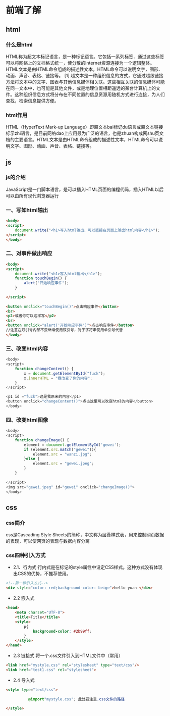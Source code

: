 # 前端了解

## html

### 什么是html
HTML称为超文本标记语言，是一种标记语言。它包括一系列标签．通过这些标签可以将网络上的文档格式统一，使分散的Internet资源连接为一个逻辑整体。HTML文本是由HTML命令组成的描述性文本，HTML命令可以说明文字，图形、动画、声音、表格、链接等。 [1] 
超文本是一种组织信息的方式，它通过超级链接方法将文本中的文字、图表与其他信息媒体相关联。这些相互关联的信息媒体可能在同一文本中，也可能是其他文件，或是地理位置相距遥远的某台计算机上的文件。这种组织信息方式将分布在不同位置的信息资源用随机方式进行连接，为人们查找，检索信息提供方便。


### html作用

HTML（HyperText Mark-up Language）即超文本bai标记du语言或超文本链接标示zhi语言，是目前网络dao上应用最为广泛的语言，也是zhuan构成网shu页文档的主要语言。HTML文本是由HTML命令组成的描述性文本，HTML命令可以说明文字、图形、动画、声音、表格、链接等。

## js

### js的介绍

JavaScript是一门脚本语言，是可以插入HTML页面的编程代码，插入HTML以后可以由所有现代浏览器运行
### 一、写如html输出

```html
<body>
<script>
    document.write("<h1>写入html输出，可以直接在页面上输出html内容</h1>");
</script>
</body>
```

### 二、对事件做出响应
```html
<body>
<script>
    document.write("<h1>写入html输出</h1>");
    function touchBegin() {
        alert("开始响应事件");
    }
 
</script>
 
<button onclick="touchBegin()">点击响应事件</button>
<br>
<p2>或者你可以这样写</p2>
<br>
<button onclick="alert('开始响应事件')">点击响应事件</button>
//注意在双引号内部不要继续使用双引号，对于字符串使用单引号代替
</body>
```

### 三、改变html内容
```js
<body>
<script>
    function changeContent() {
        x = document.getElementById("fuck");
        x.innerHTML = "我改变了你的内容";
    }
</script>

<p1 id ="fuck">这是我原来的内容</p1>
<button onclick="changeContent()">点击这里可以改变html的内容</button>
</body>
```
### 四、改变html图像
```js
<body>
<script>
    function changeImage() {
        element = document.getElementById('gewei');
        if (element.src.match("gewei")){
            element.src = "wanzi.jpg";
        }else {
            element.src = "gewei.jpeg";
        }
    }
     
</script>
<img src="gewei.jpeg" id="gewei" onclick="changeImage()">
</body>
```

## css

### css简介

css是Cascading Style Sheets的简称，中文称为层叠样式表，用来控制网页数据的表现，可以使网页的表现与数据内容分离

### css四种引入方式

- 2.1、行内式
行内式是在标记的style属性中设定CSS样式。这种方式没有体现出CSS的优势，不推荐使用。
```html
<!--第一种引入方式-->
<div style="color: red;background-color: beige">hello yuan </div>
```
- 2.2 嵌入式

```html
<head>
    <meta charset="UTF-8">
    <title>Title</title>
    <style>
        p{
            background-color: #2b99ff;
        }
    </style>
</head>
```
- 2.3 链接式
将一个.css文件引入到HTML文件中（常用）

```html
<link href="mystyle.css" rel="stylesheet" type="text/css"/>
<link href="test1.css" rel="stylesheet">
```
- 2.4 导入式

```html
<style type="text/css">
  
          @import"mystyle.css"; 此处要注意.css文件的路径
  
</style>　
```
